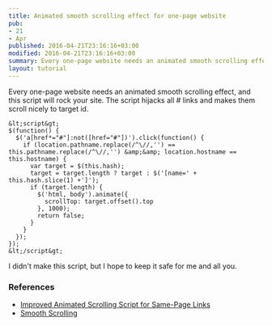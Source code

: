 ```yaml
---
title: Animated smooth scrolling effect for one-page website
pub:
- 21
- Apr
published: 2016-04-21T23:16:16+03:00
modified: 2016-04-21T23:16:16+03:00
summary: Every one-page website needs an animated smooth scrolling effect, and this script will rock your site.
layout: tutorial
---
```


Every one-page website needs an animated smooth scrolling effect, and this script will rock your site. The script hijacks all # links and makes them scroll nicely to target id.

```JQuery
&lt;script&gt;
$(function() {
  $('a[href*="#"]:not([href="#"])').click(function() {
    if (location.pathname.replace(/^\//,'') == this.pathname.replace(/^\//,'') &amp;&amp; location.hostname == this.hostname) {
      var target = $(this.hash);
      target = target.length ? target : $('[name=' + this.hash.slice(1) +']');
      if (target.length) {
        $('html, body').animate({
          scrollTop: target.offset().top
        }, 1000);
        return false;
      }
    }
  });
});
&lt;/script&gt;
```

I didn't make this script, but I hope to keep it safe for me and all you.

### References

- <a href="http://www.learningjquery.com/2007/10/improved-animated-scrolling-script-for-same-page-links" rel="noopener" target="_blank">Improved Animated Scrolling Script for Same-Page Links</a>
- <a href="https://css-tricks.com/snippets/jquery/smooth-scrolling/" rel="noopener" target="_blank">Smooth Scrolling</a>